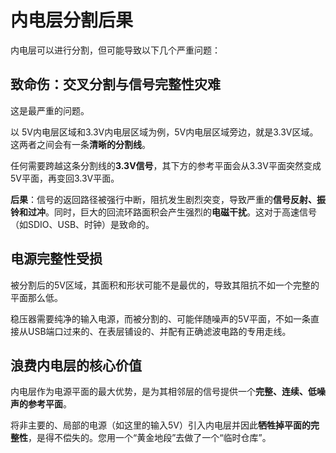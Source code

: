 # 内电层分割后果

内电层可以进行分割，但可能导致以下几个严重问题：



## 致命伤：交叉分割与信号完整性灾难

这是最严重的问题。

以 5V内电层区域和3.3V内电层区域为例，5V内电层区域旁边，就是3.3V区域。这两者之间会有一条**清晰的分割线**。

任何需要跨越这条分割线的**3.3V信号**，其下方的参考平面会从3.3V平面突然变成5V平面，再变回3.3V平面。

**后果**：信号的返回路径被强行中断，阻抗发生剧烈突变，导致严重的**信号反射、振铃和过冲**。同时，巨大的回流环路面积会产生强烈的**电磁干扰**。这对于高速信号（如SDIO、USB、时钟）是致命的。



## 电源完整性受损

被分割后的5V区域，其面积和形状可能不是最优的，导致其阻抗不如一个完整的平面那么低。

稳压器需要纯净的输入电源，而被分割的、可能伴随噪声的5V平面，不如一条直接从USB端口过来的、在表层铺设的、并配有正确滤波电路的专用走线。



## 浪费内电层的核心价值

内电层作为电源平面的最大优势，是为其相邻层的信号提供一个**完整、连续、低噪声的参考平面**。

将非主要的、局部的电源（如这里的输入5V）引入内电层并因此**牺牲掉平面的完整性**，是得不偿失的。您用一个“黄金地段”去做了一个“临时仓库”。



